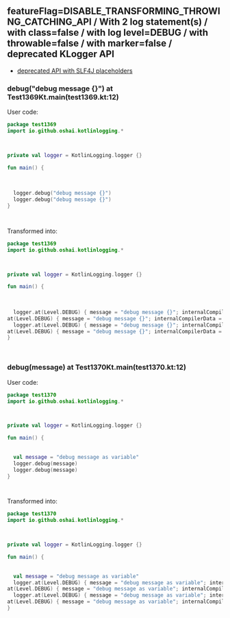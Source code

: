 ## featureFlag=DISABLE_TRANSFORMING_THROWING_CATCHING_API / With 2 log statement(s) / with class=false / with log level=DEBUG / with throwable=false / with marker=false / deprecated KLogger API

* [deprecated API with SLF4J placeholders](deprecated-slf4j-placeholders.md)

###  debug("debug message {}") at Test1369Kt.main(test1369.kt:12)

User code:
```kotlin
package test1369
import io.github.oshai.kotlinlogging.*



private val logger = KotlinLogging.logger {}

fun main() {
  
  
  
  logger.debug("debug message {}")
  logger.debug("debug message {}")
}




```
  
Transformed into:
```kotlin
package test1369
import io.github.oshai.kotlinlogging.*



private val logger = KotlinLogging.logger {}

fun main() {
  
  
  
  logger.at(Level.DEBUG) { message = "debug message {}"; internalCompilerData = KLoggingEventBuilder.InternalCompilerData(messageTemplate = "\"debug message {}\"", className = "test1369.Test1369Kt", methodName = "main", fileName = "test1369.kt", lineNumber = 12)
at(Level.DEBUG) { message = "debug message {}"; internalCompilerData = KLoggingEventBuilder.InternalCompilerData(messageTemplate = "\"debug message {}\"", className = "test1369.Test1369Kt", methodName = "main", fileName = "test1369.kt", lineNumber = 13)
  logger.at(Level.DEBUG) { message = "debug message {}"; internalCompilerData = KLoggingEventBuilder.InternalCompilerData(messageTemplate = "\"debug message {}\"", className = "test1369.Test1369Kt", methodName = "main", fileName = "test1369.kt", lineNumber = 12)
at(Level.DEBUG) { message = "debug message {}"; internalCompilerData = KLoggingEventBuilder.InternalCompilerData(messageTemplate = "\"debug message {}\"", className = "test1369.Test1369Kt", methodName = "main", fileName = "test1369.kt", lineNumber = 13)
}




```

###  debug(message) at Test1370Kt.main(test1370.kt:12)

User code:
```kotlin
package test1370
import io.github.oshai.kotlinlogging.*



private val logger = KotlinLogging.logger {}

fun main() {
  
  
  val message = "debug message as variable"
  logger.debug(message)
  logger.debug(message)
}




```
  
Transformed into:
```kotlin
package test1370
import io.github.oshai.kotlinlogging.*



private val logger = KotlinLogging.logger {}

fun main() {
  
  
  val message = "debug message as variable"
  logger.at(Level.DEBUG) { message = "debug message as variable"; internalCompilerData = KLoggingEventBuilder.InternalCompilerData(messageTemplate = "message", className = "test1370.Test1370Kt", methodName = "main", fileName = "test1370.kt", lineNumber = 12)
at(Level.DEBUG) { message = "debug message as variable"; internalCompilerData = KLoggingEventBuilder.InternalCompilerData(messageTemplate = "message", className = "test1370.Test1370Kt", methodName = "main", fileName = "test1370.kt", lineNumber = 13)
  logger.at(Level.DEBUG) { message = "debug message as variable"; internalCompilerData = KLoggingEventBuilder.InternalCompilerData(messageTemplate = "message", className = "test1370.Test1370Kt", methodName = "main", fileName = "test1370.kt", lineNumber = 12)
at(Level.DEBUG) { message = "debug message as variable"; internalCompilerData = KLoggingEventBuilder.InternalCompilerData(messageTemplate = "message", className = "test1370.Test1370Kt", methodName = "main", fileName = "test1370.kt", lineNumber = 13)
}




```
